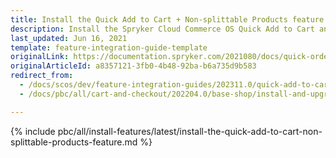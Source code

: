 ```yaml
---
title: Install the Quick Add to Cart + Non-splittable Products feature
description: Install the Spryker Cloud Commerce OS Quick Add to Cart and Non-splittable Products features in your project.
last_updated: Jun 16, 2021
template: feature-integration-guide-template
originalLink: https://documentation.spryker.com/2021080/docs/quick-order-non-splittable-products-feature-integration
originalArticleId: a8357121-3fb0-4b48-92ba-b6a735d9b583
redirect_from:
  - /docs/scos/dev/feature-integration-guides/202311.0/quick-add-to-cart-non-splittable-products-feature-integration.html
  - /docs/pbc/all/cart-and-checkout/202204.0/base-shop/install-and-upgrade/install-features/install-the-quick-add-to-cart-non-splittable-products-feature.html

---
```


{% include pbc/all/install-features/latest/install-the-quick-add-to-cart-non-splittable-products-feature.md %} <!-- To edit, see /_includes/pbc/all/install-features/202311.0/install-the-quick-add-to-cart-non-splittable-products-feature.md -->

